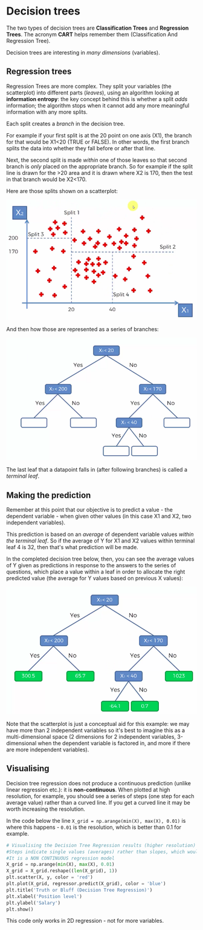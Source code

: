 # Decision trees

The two types of decision trees are **Classification Trees** and **Regression Trees**. The acronym **CART** helps remember them (Classification And Regression Tree).

Decision trees are interesting in *many dimensions* (variables). 

## Regression trees

Regression Trees are more complex. They split your variables (the scatterplot) into different parts (*leaves*), using an algorithm looking at **information entropy**: the key concept behind this is whether a split *adds* information; the algorithm stops when it cannot add any more meaningful information with any more splits.

Each split creates a *branch* in the decision tree.

For example if your first split is at the 20 point on one axis (X1), the branch for that would be X1<20 (TRUE or FALSE). In other words, the first branch splits the data into whether they fall before or after that line.

Next, the second split is made *within* one of those leaves so that second branch is *only* placed on the appropriate branch. So for example if the split line is drawn for the >20 area and it is drawn where X2 is 170, then the test in that branch would be X2<170.

Here are those splits shown on a scatterplot:

![](/svr_scatter.png)

And then how those are represented as a series of branches:

![](/svr_tree.png)

The last leaf that a datapoint falls in (after following branches) is called a *terminal leaf*.

## Making the prediction

Remember at this point that our objective is to predict a value - the dependent variable - when given other values (in this case X1 and X2, two independent variables).

This prediction is based on an *average* of dependent variable values *within the terminal leaf*. So if the average of Y for X1 and X2 values within terminal leaf 4 is 32, then that's what prediction will be made.

In the completed decision tree below, then, you can see the average values of Y given as predictions in response to the answers to the series of questions, which place a value within a leaf in order to allocate the right predicted value (the average for Y values based on previous X values):

![](/svr_predictions.png)

Note that the scatterplot is just a conceptual aid for this example: we may have more than 2 independent variables so it's best to imagine this as a multi-dimensional space (2 dimensions for 2 independent variables, 3-dimensional when the dependent variable is factored in, and more if there are more independent variables).

## Visualising

Decision tree regression does not produce a continuous prediction (unlike linear regression etc.): it is **non-continuous**. When plotted at high resolution, for example, you should see a series of steps (one step for each average value) rather than a curved line. If you get a curved line it may be worth increasing the resolution.

In the code below the line `X_grid = np.arange(min(X), max(X), 0.01)` is where this happens - `0.01` is the resolution, which is better than 0.1 for example.

```py
# Visualising the Decision Tree Regression results (higher resolution)
#Steps indicate single values (averages) rather than slopes, which would be shown at lower resolution
#It is a NON CONTINUOUS regression model
X_grid = np.arange(min(X), max(X), 0.01)
X_grid = X_grid.reshape((len(X_grid), 1))
plt.scatter(X, y, color = 'red')
plt.plot(X_grid, regressor.predict(X_grid), color = 'blue')
plt.title('Truth or Bluff (Decision Tree Regression)')
plt.xlabel('Position level')
plt.ylabel('Salary')
plt.show()
```

This code only works in 2D regression - not for more variables.
